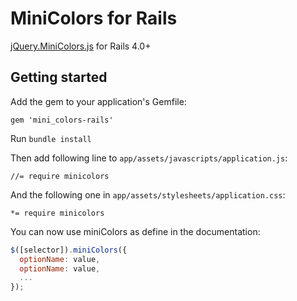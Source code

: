 # MiniColors for Rails

[jQuery.MiniColors.js](https://github.com/claviska/jquery-miniColors) for
Rails 4.0+

## Getting started

Add the gem to your application's Gemfile:

    gem 'mini_colors-rails'

Run `bundle install`

Then add following line to `app/assets/javascripts/application.js`:

    //= require minicolors

And the following one in `app/assets/stylesheets/application.css`:

    *= require minicolors

You can now use miniColors as define in the documentation:

``` javascript
$([selector]).miniColors({
  optionName: value,
  optionName: value,
  ...
});
```
